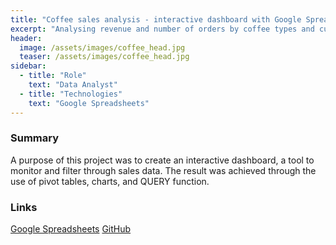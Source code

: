 ```yaml
---
title: "Coffee sales analysis - interactive dashboard with Google Spreadsheets"
excerpt: "Analysing revenue and number of orders by coffee types and customer characteristics."
header:
  image: /assets/images/coffee_head.jpg
  teaser: /assets/images/coffee_head.jpg
sidebar:
  - title: "Role"
    text: "Data Analyst"
  - title: "Technologies"
    text: "Google Spreadsheets"
---
```


### Summary

A purpose of this project was to create an interactive dashboard, a tool to monitor and filter through sales data. The result was achieved through the use of pivot tables, charts, and QUERY function.

### Links

[Google Spreadsheets](https://docs.google.com/spreadsheets/d/1qgGV_1vGhVBXiuy6tA5lOI4oFPvejNhQ/edit?usp=sharing&ouid=108723325419475143519&rtpof=true&sd=true)
[GitHub](https://github.com/justynastepniak/portfolio_projects/tree/main/coffee_sales)
